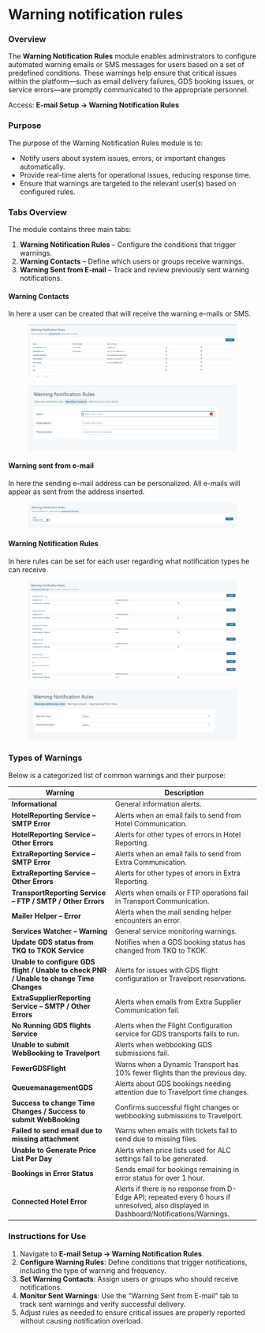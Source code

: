 # Warning notification rules

### Overview

The **Warning Notification Rules** module enables administrators to configure automated warning emails or SMS messages for users based on a set of predefined conditions. These warnings help ensure that critical issues within the platform—such as email delivery failures, GDS booking issues, or service errors—are promptly communicated to the appropriate personnel.

Access: **E-mail Setup → Warning Notification Rules**

### Purpose

The purpose of the Warning Notification Rules module is to:

* Notify users about system issues, errors, or important changes automatically.
* Provide real-time alerts for operational issues, reducing response time.
* Ensure that warnings are targeted to the relevant user(s) based on configured rules.

### Tabs Overview

The module contains three main tabs:

1. **Warning Notification Rules** – Configure the conditions that trigger warnings.
2. **Warning Contacts** – Define which users or groups receive warnings.
3. **Warning Sent from E-mail** – Track and review previously sent warning notifications.

#### Warning Contacts <a href="#warning-contacts" id="warning-contacts"></a>

In here a user can be created that will receive the warning e-mails or SMS.

<figure><img src=".gitbook/assets/image (78).png" alt=""><figcaption></figcaption></figure>

<figure><img src=".gitbook/assets/image (79).png" alt=""><figcaption></figcaption></figure>

#### Warning sent from e-mail <a href="#warning-sent-from-e-mail" id="warning-sent-from-e-mail"></a>

In here the sending e-mail address can be personalized. All e-mails will appear as sent from the address inserted.

<figure><img src=".gitbook/assets/image (80).png" alt=""><figcaption></figcaption></figure>

#### Warning Notification Rules <a href="#warning-notification-rules" id="warning-notification-rules"></a>

In here rules can be set for each user regarding what notification types he can receive.

<figure><img src=".gitbook/assets/image (81).png" alt=""><figcaption></figcaption></figure>

<figure><img src=".gitbook/assets/image (82).png" alt=""><figcaption></figcaption></figure>

### Types of Warnings

Below is a categorized list of common warnings and their purpose:

| Warning                                                                                  | Description                                                                                                                               |
| ---------------------------------------------------------------------------------------- | ----------------------------------------------------------------------------------------------------------------------------------------- |
| **Informational**                                                                        | General information alerts.                                                                                                               |
| **HotelReporting Service – SMTP Error**                                                  | Alerts when an email fails to send from Hotel Communication.                                                                              |
| **HotelReporting Service – Other Errors**                                                | Alerts for other types of errors in Hotel Reporting.                                                                                      |
| **ExtraReporting Service – SMTP Error**                                                  | Alerts when an email fails to send from Extra Communication.                                                                              |
| **ExtraReporting Service – Other Errors**                                                | Alerts for other types of errors in Extra Reporting.                                                                                      |
| **TransportReporting Service – FTP / SMTP / Other Errors**                               | Alerts when emails or FTP operations fail in Transport Communication.                                                                     |
| **Mailer Helper – Error**                                                                | Alerts when the mail sending helper encounters an error.                                                                                  |
| **Services Watcher – Warning**                                                           | General service monitoring warnings.                                                                                                      |
| **Update GDS status from TKQ to TKOK Service**                                           | Notifies when a GDS booking status has changed from TKQ to TKOK.                                                                          |
| **Unable to configure GDS flight / Unable to check PNR / Unable to change Time Changes** | Alerts for issues with GDS flight configuration or Travelport reservations.                                                               |
| **ExtraSupplierReporting Service – SMTP / Other Errors**                                 | Alerts when emails from Extra Supplier Communication fail.                                                                                |
| **No Running GDS flights Service**                                                       | Alerts when the Flight Configuration service for GDS transports fails to run.                                                             |
| **Unable to submit WebBooking to Travelport**                                            | Alerts when webbooking GDS submissions fail.                                                                                              |
| **FewerGDSFlight**                                                                       | Warns when a Dynamic Transport has 10% fewer flights than the previous day.                                                               |
| **QueuemanagementGDS**                                                                   | Alerts about GDS bookings needing attention due to Travelport time changes.                                                               |
| **Success to change Time Changes / Success to submit WebBooking**                        | Confirms successful flight changes or webbooking submissions to Travelport.                                                               |
| **Failed to send email due to missing attachment**                                       | Warns when emails with tickets fail to send due to missing files.                                                                         |
| **Unable to Generate Price List Per Day**                                                | Alerts when price lists used for ALC settings fail to be generated.                                                                       |
| **Bookings in Error Status**                                                             | Sends email for bookings remaining in error status for over 1 hour.                                                                       |
| **Connected Hotel Error**                                                                | Alerts if there is no response from D-Edge API; repeated every 6 hours if unresolved, also displayed in Dashboard/Notifications/Warnings. |

### Instructions for Use

1. Navigate to **E-mail Setup → Warning Notification Rules**.
2. **Configure Warning Rules**: Define conditions that trigger notifications, including the type of warning and frequency.
3. **Set Warning Contacts**: Assign users or groups who should receive notifications.
4. **Monitor Sent Warnings**: Use the “Warning Sent from E-mail” tab to track sent warnings and verify successful delivery.
5. Adjust rules as needed to ensure critical issues are properly reported without causing notification overload.
